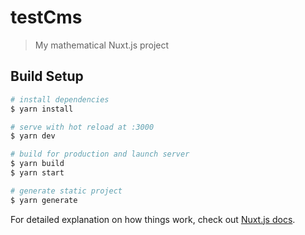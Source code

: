 # testCms

> My mathematical Nuxt.js project

## Build Setup

``` bash
# install dependencies
$ yarn install

# serve with hot reload at :3000
$ yarn dev

# build for production and launch server
$ yarn build
$ yarn start

# generate static project
$ yarn generate
```

For detailed explanation on how things work, check out [Nuxt.js docs](https://nuxtjs.org).
